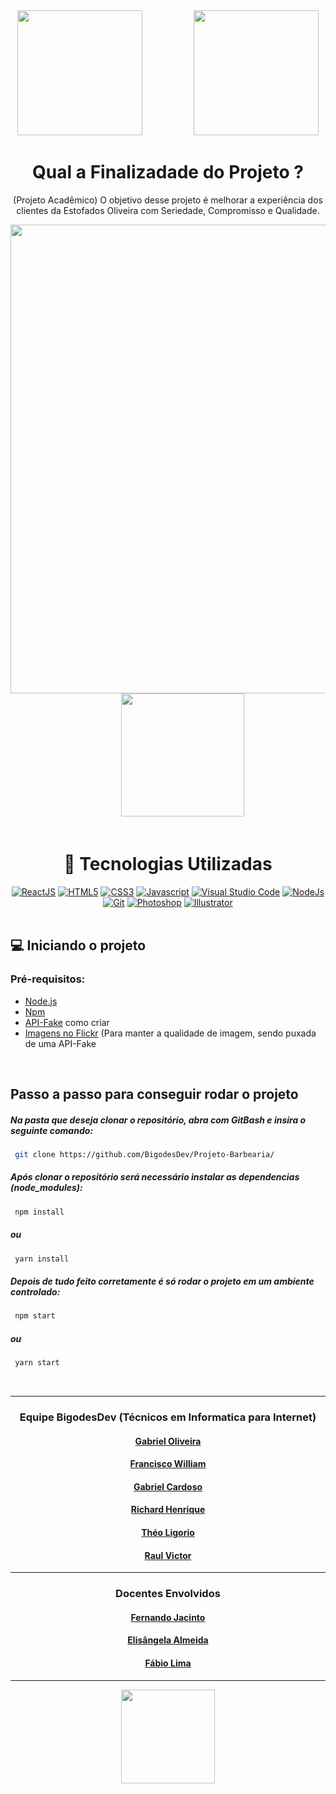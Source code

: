<div align="center">
  <a href="#"> <img src="https://media.discordapp.net/attachments/908159749315518565/1084965515979673610/IconBarber.png?width=558&height=558" width="200"/></a>
  &nbsp &nbsp &nbsp &nbsp &nbsp &nbsp &nbsp &nbsp &nbsp &nbsp
  <a href="https://bigodesdev.com.br/"> <img src="https://media.discordapp.net/attachments/941095150346723399/980516989166559262/unknown.png" width="200"/></a>
</div>

<div align="center">
  <h1>Qual a Finalizadade do Projeto ?</h1>
</div>

<p align="center">(Projeto Acadêmico) O objetivo desse projeto é melhorar a experiência dos clientes da Estofados Oliveira com Seriedade, Compromisso e Qualidade.</p>

<div align="center">
  <img src="https://user-images.githubusercontent.com/91638524/171304376-a608d7de-acab-4ae3-8bbc-34b81d23aa1d.png" width="750" />
  &nbsp &nbsp &nbsp &nbsp &nbsp &nbsp 
  <img src="https://user-images.githubusercontent.com/91638524/171304487-9db29efb-eb7a-4b38-98b8-a63de85904e1.png" width="197" />
</div>

<br>

<div align="center">
  <h1>🚀 Tecnologias Utilizadas</h1>
   <a href="https://pt.wikipedia.org/wiki/React_(JavaScript)"> <img alt="ReactJS" src="https://img.icons8.com/ios/40/000000/00D7FE/react-native--v1.png" width=""/></a>
   <a href="https://pt.wikipedia.org/wiki/HTML5"> <img alt="HTML5" src="https://img.icons8.com/ios/40/000000/E65100/html.png" width=""/></a>
   <a href="https://pt.wikipedia.org/wiki/CSS3"> <img alt="CSS3" src="https://img.icons8.com/ios/40/000000/0277BD/css.png" width=""/></a>
   <a href="https://pt.wikipedia.org/wiki/JavaScript"> <img alt="Javascript" src="https://img.icons8.com/ios/40/000000/F1C40F/javascript--v1.png" width=""/></a>
   <a href="https://pt.wikipedia.org/wiki/Visual_Studio_Code"> <img alt="Visual Studio Code" src="https://img.icons8.com/carbon-copy/40/000000/007bcd/visual-studio-code-2019.png"/></a>
   <a href="https://pt.wikipedia.org/wiki/Node.js"> <img alt="NodeJs" src="https://img.icons8.com/small/40/000000/539e43/nodejs.png"/></a>
   <a href="https://pt.wikipedia.org/wiki/Git"> <img alt="Git" src="https://img.icons8.com/ios/40/000000/f05133/git.png" width=""/></a>
   <a href="https://pt.wikipedia.org/wiki/Adobe_Photoshop"> <img alt="Photoshop" src="https://img.icons8.com/ios/40/000000/1c9cff/adobe-photoshop--v1.png"/></a>
   <a href="https://pt.wikipedia.org/wiki/Adobe_Illustrator"> <img alt="Illustrator" src="https://img.icons8.com/ios/40/000000/fe9900/adobe-illustrator--v1.png"/></a>
</div>

<br>

<h2>💻 Iniciando o projeto</h2>
<h3>Pré-requisitos:</h3>

- [Node.js](https://nodejs.org/en/)
- [Npm](https://www.npmjs.com/)
- [API-Fake](https://medium.com/beyondtest/criando-uma-rest-api-fake-com-json-server-b498f28c5280) como criar 
- [Imagens no Flickr](https://www.flickr.com) (Para manter a qualidade de imagem, sendo puxada de uma API-Fake

<br>

<h2>Passo a passo para conseguir rodar o projeto</h2>

<h5><i>Na pasta que deseja clonar o repositório, abra com GitBash e insira o seguinte comando:</i></h5>

```bash
 git clone https://github.com/BigodesDev/Projeto-Barbearia/
```
<h5><i>Após clonar o repositório será necessário instalar as dependencias (node_modules):</i></h5>

```bash
 npm install
```
<h5><i>ou</i></h5>

```bash
 yarn install
```
<h5><i>Depois de tudo feito corretamente é só rodar o projeto em um ambiente controlado:</i></h5>

```bash
 npm start
```
<h5><i>ou</i></h5>

```bash
 yarn start
```

<br>

<hr>
<div align="center">
    <h3>Equipe BigodesDev (Técnicos em Informatica para Internet)</h3>
</div>
<div align="center">
  <h4><a href="https://github.com/Gabriel7818">Gabriel Oliveira</a></h4>
  <h4><a href="https://github.com/fwoliveira">Francisco William</a></h4>
  <h4><a href="https://github.com/GabrielCardosoLima">Gabriel Cardoso</a></h4>
  <h4><a href="https://github.com/uCOy">Richard Henrique</a></h4>
  <h4><a href="https://github.com/theoligorio">Théo Ligorio</a></h4>
  <h4><a href="https://github.com/rviictor08">Raul Victor</a></h4>
</div>

<hr>

<div align="center">
    <h3>Docentes Envolvidos</h3>
</div>
<div align="center">
  <h4><a href="https://github.com/jsfernando">Fernando Jacinto</a></h4>
  <h4><a href="#">Elisângela Almeida</a></h4>
  <h4><a href="#">Fábio Lima</a></h4>
</div>

<hr>

<div align="center">
  <img src="https://upload.wikimedia.org/wikipedia/commons/thumb/8/86/Senac_logo.svg/1200px-Senac_logo.svg.png" width="150" align="center"/>
</div> 

